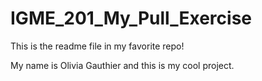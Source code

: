 # IGME_201_My_Pull_Exercise
This is the readme file in my favorite repo!


My name is Olivia Gauthier and this is my cool project. 
